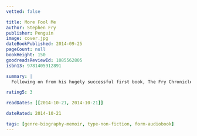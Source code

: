 ```yaml
---
vetted: false

title: More Fool Me
author: Stephen Fry
publisher: Penguin
image: cover.jpg
dateBookPublished: 2014-09-25
pageCount: null
bookHeight: 150
goodreadsReviewId: 1085562805
isbn13: 9781405912891

summary: |
  Following on from his hugely successful first book, The Fry Chronicles, comes the second chapter in Stephen Fry's life. This unabridged, downloadable audiobook edition of More Fool Me is read by Stephen Fry himself.

rating5: 3

readDates: [[2014-10-21, 2014-10-21]]

dateRated: 2014-10-21

tags: [genre-biography-memoir, type-non-fiction, form-audiobook]
---
```

